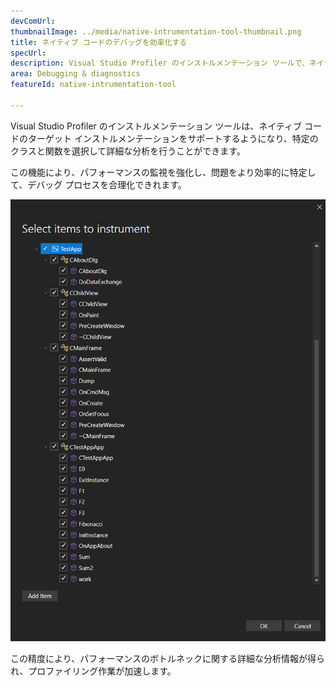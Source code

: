```yaml
---
devComUrl: 
thumbnailImage: ../media/native-intrumentation-tool-thumbnail.png
title: ネイティブ コードのデバッグを効率化する
specUrl: 
description: Visual Studio Profiler のインストルメンテーション ツールで、ネイティブ コード用のターゲット インストルメンテーションがサポートされるようになりました。
area: Debugging & diagnostics
featureId: native-intrumentation-tool

---
```



Visual Studio Profiler のインストルメンテーション ツールは、ネイティブ コードのターゲット インストルメンテーションをサポートするようになり、特定のクラスと関数を選択して詳細な分析を行うことができます。

この機能により、パフォーマンスの監視を強化し、問題をより効率的に特定して、デバッグ プロセスを合理化できれます。

![ネイティブ インストルメンテーション ツール](../media/native-intrumentation-tool.png)

この精度により、パフォーマンスのボトルネックに関する詳細な分析情報が得られ、プロファイリング作業が加速します。
